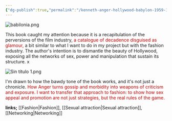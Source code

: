 ```yaml
---
{"dg-publish":true,"permalink":"/kenneth-anger-hollywood-babylon-1959-1975/","dgPassFrontmatter":true}
---
```


![babilonia.png](/img/user/babilonia.png)

This book caught my attention because it is a recapitulation of the perversions of the film industry, <span style="color:rgb(192, 0, 0)">a catalogue of decadence disguised as glamour,</span> a bit similar to what I want to do in my project but with the fashion industry. The author's intention is to dismantle the beauty of Hollywood, exposing all the networks of sex, power and manipulation that sustain its structure.  x


![Sin título 1.png](/img/user/Sin%20t%C3%ADtulo%201.png)

I'm drawn to how the bawdy tone of the book works, and it's not just a chronicle. <span style="color:rgb(192, 0, 0)">How Anger turns gossip and morbidity into weapons of criticism and exposure. I want to transfer that approach to fashion: to show how sex appeal and promotion are not just strategies, but the real rules of the game. </span>

**links;** [[Fashion\|Fashion]], [[Sexual attraction\|Sexual attraction]], [[Networking\|Networking]]
